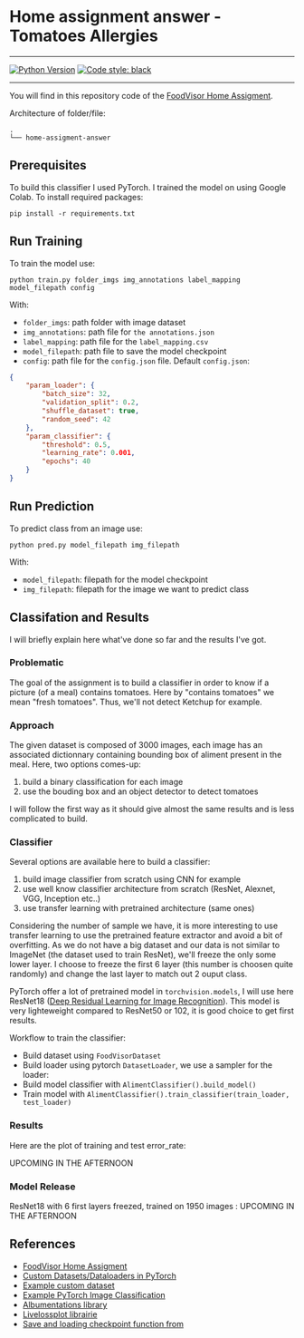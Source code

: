 # Home assignment answer - Tomatoes Allergies
---
<a href="https://www.python.org/"><img alt="Python Version" src="https://img.shields.io/badge/python-3.5%20%7C%203.6%20%7C%203.7-blue"></a>
<a href="https://github.com/psf/black"><img alt="Code style: black" src="https://img.shields.io/badge/code%20style-black-000000.svg"></a>

---
You will find in this repository code of the [FoodVisor Home Assigment](https://github.com/Foodvisor/home-assignment).

Architecture of folder/file:
```
.
└── home-assigment-answer
```

## Prerequisites
To build this classifier I used PyTorch. I trained the model on using Google Colab. To install required packages:
```
pip install -r requirements.txt
```
## Run Training
To train the model use:
```
python train.py folder_imgs img_annotations label_mapping model_filepath config
```

With:
- `folder_imgs`: path folder with image dataset
- `img_annotations`: path file for `the annotations.json`
- `label_mapping`: path file for the `label_mapping.csv`
- `model_filepath`: path file to save the model checkpoint
- `config`: path file for the `config.json` file. 
Default `config.json`:
```json
{
    "param_loader": {
        "batch_size": 32,
        "validation_split": 0.2,
        "shuffle_dataset": true,
        "random_seed": 42
    },
    "param_classifier": {
        "threshold": 0.5,
        "learning_rate": 0.001,
        "epochs": 40
    }
}
```

## Run Prediction
To predict class from an image use:
```
python pred.py model_filepath img_filepath
```
With:
- `model_filepath`: filepath for the model checkpoint
- `img_filepath`: filepath for the image we want to predict class


## Classifation and Results
I will briefly explain here what've done so far and the results I've got.

### Problematic
The goal of the assignment is to build a classifier in order to 
know if a picture (of a meal) contains tomatoes. Here by "contains 
tomatoes" we mean "fresh tomatoes". Thus, we'll not detect Ketchup for example.

### Approach
The given dataset is composed of 3000 images, each image has an associated dictionnary 
containing bounding box of aliment present in the meal.
Here, two options comes-up:
1. build a binary classification for each image
2. use the bouding box and an object detector to detect tomatoes

I will follow the first way as it should give almost the same results and is less 
complicated to build.

### Classifier
Several options are available here to build a classifier:
1. build image classifier from scratch using CNN for example
2. use well know classifier architecture from scratch (ResNet, Alexnet, VGG, Inception etc..)
3. use transfer learning with pretrained architecture (same ones)

Considering the number of sample we have, it is more interesting to use transfer learning
to use the pretrained feature extractor and avoid a bit of overfitting. As we do not have a big dataset and our data is not 
similar to ImageNet (the dataset used to train ResNet), we'll freeze the only some lower layer. I choose to freeze the first 6
layer (this number is choosen quite randomly) and change the last layer to match out 2 ouput class.

PyTorch offer a lot of pretrained model in `torchvision.models`, I will use here ResNet18 ([Deep Residual Learning for Image Recognition](https://arxiv.org/abs/1512.03385)).
This model is very lighteweight compared to ResNet50 or 102, it is good choice to get first results.


Workflow to train the classifier:
- Build dataset using `FoodVisorDataset`
- Build loader using pytorch `DatasetLoader`, we use a sampler for the loader:
- Build model classifier with `AlimentClassifier().build_model()`
- Train model with `AlimentClassifier().train_classifier(train_loader, test_loader)`

### Results

Here are the plot of training and test error_rate:

UPCOMING IN THE AFTERNOON

### Model Release
ResNet18 with 6 first layers freezed, trained on 1950 images : UPCOMING IN THE AFTERNOON



## References
- [FoodVisor Home Assigment](https://github.com/Foodvisor/home-assignment)
- [Custom Datasets/Dataloaders in PyTorch](https://pytorch.org/tutorials/beginner/data_loading_tutorial.html#writing-custom-datasets-dataloaders-and-transforms)
- [Example custom dataset](https://github.com/utkuozbulak/pytorch-custom-dataset-examples#custom-dataset-fundamentals)
- [Example PyTorch Image Classification](https://github.com/LeanManager/PyTorch_Image_Classifier)
- [Albumentations library](https://github.com/albumentations-team/albumentations)
- [Livelossplot librairie](https://github.com/stared/livelossplot)
- [Save and loading checkpoint function from](https://github.com/LeanManager/PyTorch_Image_Classifier/blob/master/Image_Classifier_Project.ipynb)